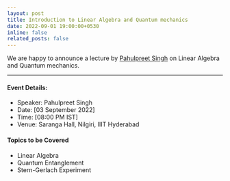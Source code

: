 ```yaml
---
layout: post
title: Introduction to Linear Algebra and Quantum mechanics
date: 2022-09-01 19:00:00+0530
inline: false
related_posts: false
---
```

We are happy to announce a lecture by <a href="https://in.linkedin.com/in/singh-pahulpreet">Pahulpreet Singh</a> on Linear Algebra and Quantum mechanics.

***

#### Event Details:
<ul>
    <li> Speaker: Pahulpreet Singh </li>
    <li> Date: [03 September 2022] </li>
    <li> Time: [08:00 PM IST] </li>
    <li> Venue: Saranga Hall, Nilgiri, IIIT Hyderabad </li>
</ul>

#### Topics to be Covered

<ul>
    <li>Linear Algebra</li>
    <li>Quantum Entanglement</li>
    <li>Stern-Gerlach Experiment</li>
</ul>
